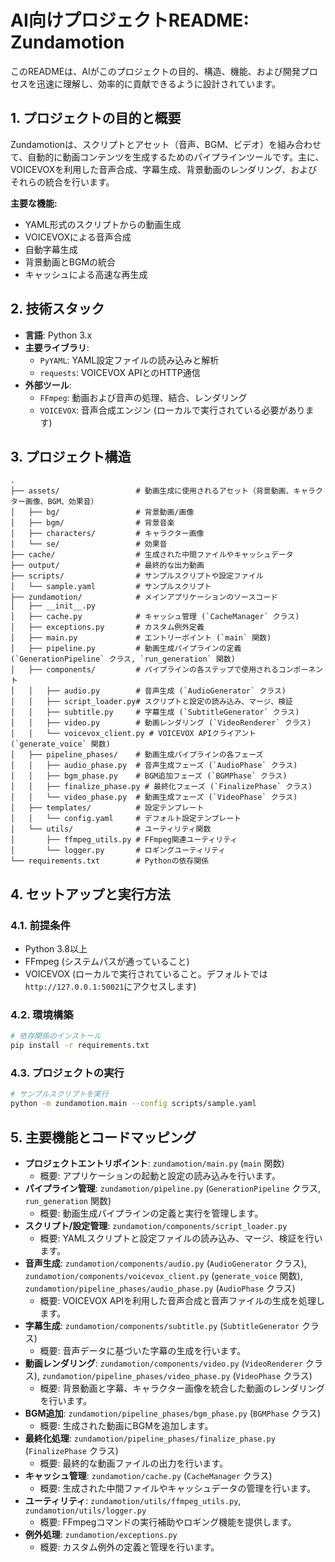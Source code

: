 # AI向けプロジェクトREADME: Zundamotion

このREADMEは、AIがこのプロジェクトの目的、構造、機能、および開発プロセスを迅速に理解し、効率的に貢献できるように設計されています。

## 1. プロジェクトの目的と概要

Zundamotionは、スクリプトとアセット（音声、BGM、ビデオ）を組み合わせて、自動的に動画コンテンツを生成するためのパイプラインツールです。主に、VOICEVOXを利用した音声合成、字幕生成、背景動画のレンダリング、およびそれらの統合を行います。

**主要な機能:**
- YAML形式のスクリプトからの動画生成
- VOICEVOXによる音声合成
- 自動字幕生成
- 背景動画とBGMの統合
- キャッシュによる高速な再生成

## 2. 技術スタック

- **言語**: Python 3.x
- **主要ライブラリ**:
    - `PyYAML`: YAML設定ファイルの読み込みと解析
    - `requests`: VOICEVOX APIとのHTTP通信
- **外部ツール**:
    - `FFmpeg`: 動画および音声の処理、結合、レンダリング
    - `VOICEVOX`: 音声合成エンジン (ローカルで実行されている必要があります)

## 3. プロジェクト構造

```
.
├── assets/                 # 動画生成に使用されるアセット（背景動画、キャラクター画像、BGM、効果音）
│   ├── bg/                 # 背景動画/画像
│   ├── bgm/                # 背景音楽
│   ├── characters/         # キャラクター画像
│   └── se/                 # 効果音
├── cache/                  # 生成された中間ファイルやキャッシュデータ
├── output/                 # 最終的な出力動画
├── scripts/                # サンプルスクリプトや設定ファイル
│   └── sample.yaml         # サンプルスクリプト
├── zundamotion/            # メインアプリケーションのソースコード
│   ├── __init__.py
│   ├── cache.py            # キャッシュ管理 (`CacheManager` クラス)
│   ├── exceptions.py       # カスタム例外定義
│   ├── main.py             # エントリーポイント (`main` 関数)
│   ├── pipeline.py         # 動画生成パイプラインの定義 (`GenerationPipeline` クラス, `run_generation` 関数)
│   ├── components/         # パイプラインの各ステップで使用されるコンポーネント
│   │   ├── audio.py        # 音声生成 (`AudioGenerator` クラス)
│   │   ├── script_loader.py# スクリプトと設定の読み込み、マージ、検証
│   │   ├── subtitle.py     # 字幕生成 (`SubtitleGenerator` クラス)
│   │   ├── video.py        # 動画レンダリング (`VideoRenderer` クラス)
│   │   └── voicevox_client.py # VOICEVOX APIクライアント (`generate_voice` 関数)
│   ├── pipeline_phases/    # 動画生成パイプラインの各フェーズ
│   │   ├── audio_phase.py  # 音声生成フェーズ (`AudioPhase` クラス)
│   │   ├── bgm_phase.py    # BGM追加フェーズ (`BGMPhase` クラス)
│   │   ├── finalize_phase.py # 最終化フェーズ (`FinalizePhase` クラス)
│   │   └── video_phase.py  # 動画生成フェーズ (`VideoPhase` クラス)
│   ├── templates/          # 設定テンプレート
│   │   └── config.yaml     # デフォルト設定テンプレート
│   └── utils/              # ユーティリティ関数
│       ├── ffmpeg_utils.py # FFmpeg関連ユーティリティ
│       └── logger.py       # ロギングユーティリティ
└── requirements.txt        # Pythonの依存関係
```

## 4. セットアップと実行方法

### 4.1. 前提条件

- Python 3.8以上
- FFmpeg (システムパスが通っていること)
- VOICEVOX (ローカルで実行されていること。デフォルトでは`http://127.0.0.1:50021`にアクセスします)

### 4.2. 環境構築

```bash
# 依存関係のインストール
pip install -r requirements.txt
```

### 4.3. プロジェクトの実行

```bash
# サンプルスクリプトを実行
python -m zundamotion.main --config scripts/sample.yaml
```

## 5. 主要機能とコードマッピング

- **プロジェクトエントリポイント**: `zundamotion/main.py` (`main` 関数)
    - 概要: アプリケーションの起動と設定の読み込みを行います。
- **パイプライン管理**: `zundamotion/pipeline.py` (`GenerationPipeline` クラス, `run_generation` 関数)
    - 概要: 動画生成パイプラインの定義と実行を管理します。
- **スクリプト/設定管理**: `zundamotion/components/script_loader.py`
    - 概要: YAMLスクリプトと設定ファイルの読み込み、マージ、検証を行います。
- **音声生成**: `zundamotion/components/audio.py` (`AudioGenerator` クラス), `zundamotion/components/voicevox_client.py` (`generate_voice` 関数), `zundamotion/pipeline_phases/audio_phase.py` (`AudioPhase` クラス)
    - 概要: VOICEVOX APIを利用した音声合成と音声ファイルの生成を処理します。
- **字幕生成**: `zundamotion/components/subtitle.py` (`SubtitleGenerator` クラス)
    - 概要: 音声データに基づいた字幕の生成を行います。
- **動画レンダリング**: `zundamotion/components/video.py` (`VideoRenderer` クラス), `zundamotion/pipeline_phases/video_phase.py` (`VideoPhase` クラス)
    - 概要: 背景動画と字幕、キャラクター画像を統合した動画のレンダリングを行います。
- **BGM追加**: `zundamotion/pipeline_phases/bgm_phase.py` (`BGMPhase` クラス)
    - 概要: 生成された動画にBGMを追加します。
- **最終化処理**: `zundamotion/pipeline_phases/finalize_phase.py` (`FinalizePhase` クラス)
    - 概要: 最終的な動画ファイルの出力を行います。
- **キャッシュ管理**: `zundamotion/cache.py` (`CacheManager` クラス)
    - 概要: 生成された中間ファイルやキャッシュデータの管理を行います。
- **ユーティリティ**: `zundamotion/utils/ffmpeg_utils.py`, `zundamotion/utils/logger.py`
    - 概要: FFmpegコマンドの実行補助やロギング機能を提供します。
- **例外処理**: `zundamotion/exceptions.py`
    - 概要: カスタム例外の定義と管理を行います。
